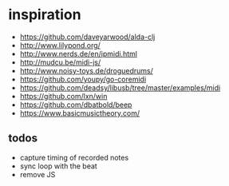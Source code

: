 # inspiration

- https://github.com/daveyarwood/alda-clj
- http://www.lilypond.org/
- http://www.nerds.de/en/ipmidi.html
- http://mudcu.be/midi-js/
- http://www.noisy-toys.de/droguedrums/
- https://github.com/youpy/go-coremidi
- https://github.com/deadsy/libusb/tree/master/examples/midi
- https://github.com/lxn/win
- https://github.com/dbatbold/beep
- https://www.basicmusictheory.com/

## todos

- capture timing of recorded notes
- sync loop with the beat
- remove JS